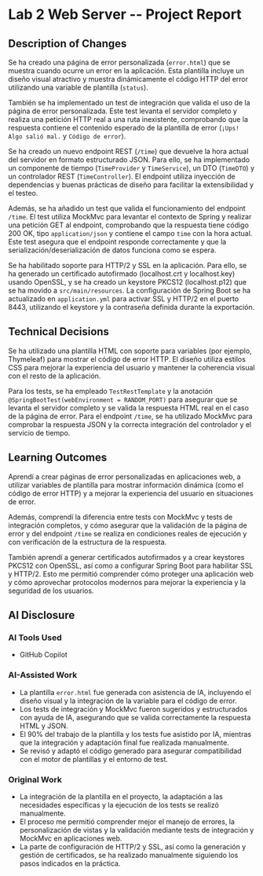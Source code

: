 # Lab 2 Web Server -- Project Report

## Description of Changes
Se ha creado una página de error personalizada (`error.html`) que se muestra cuando ocurre un error en la aplicación. Esta plantilla incluye un diseño visual atractivo y muestra dinámicamente el código HTTP del error utilizando una variable de plantilla (`status`).

También se ha implementado un test de integración que valida el uso de la página de error personalizada. Este test levanta el servidor completo y realiza una petición HTTP real a una ruta inexistente, comprobando que la respuesta contiene el contenido esperado de la plantilla de error (`¡Ups! Algo salió mal.` y `Código de error`).

Se ha creado un nuevo endpoint REST (`/time`) que devuelve la hora actual del servidor en formato estructurado JSON. Para ello, se ha implementado un componente de tiempo (`TimeProvider` y `TimeService`), un DTO (`TimeDTO`) y un controlador REST (`TimeController`). El endpoint utiliza inyección de dependencias y buenas prácticas de diseño para facilitar la extensibilidad y el testeo.

Además, se ha añadido un test que valida el funcionamiento del endpoint `/time`. El test utiliza MockMvc para levantar el contexto de Spring y realizar una petición GET al endpoint, comprobando que la respuesta tiene código 200 OK, tipo `application/json` y contiene el campo `time` con la hora actual. Este test asegura que el endpoint responde correctamente y que la serialización/deserialización de datos funciona como se espera.

Se ha habilitado soporte para HTTP/2 y SSL en la aplicación. Para ello, se ha generado un certificado autofirmado (localhost.crt y localhost.key) usando OpenSSL, y se ha creado un keystore PKCS12 (localhost.p12) que se ha movido a `src/main/resources`. La configuración de Spring Boot se ha actualizado en `application.yml` para activar SSL y HTTP/2 en el puerto 8443, utilizando el keystore y la contraseña definida durante la exportación.

## Technical Decisions
Se ha utilizado una plantilla HTML con soporte para variables (por ejemplo, Thymeleaf) para mostrar el código de error HTTP. El diseño utiliza estilos CSS para mejorar la experiencia del usuario y mantener la coherencia visual con el resto de la aplicación.

Para los tests, se ha empleado `TestRestTemplate` y la anotación `@SpringBootTest(webEnvironment = RANDOM_PORT)` para asegurar que se levanta el servidor completo y se valida la respuesta HTML real en el caso de la página de error. Para el endpoint `/time`, se ha utilizado MockMvc para comprobar la respuesta JSON y la correcta integración del controlador y el servicio de tiempo.

## Learning Outcomes
Aprendí a crear páginas de error personalizadas en aplicaciones web, a utilizar variables de plantilla para mostrar información dinámica (como el código de error HTTP) y a mejorar la experiencia del usuario en situaciones de error.

Además, comprendí la diferencia entre tests con MockMvc y tests de integración completos, y cómo asegurar que la validación de la página de error y del endpoint `/time` se realiza en condiciones reales de ejecución y con verificación de la estructura de la respuesta.

También aprendí a generar certificados autofirmados y a crear keystores PKCS12 con OpenSSL, así como a configurar Spring Boot para habilitar SSL y HTTP/2. Esto me permitió comprender cómo proteger una aplicación web y cómo aprovechar protocolos modernos para mejorar la experiencia y la seguridad de los usuarios.

## AI Disclosure
### AI Tools Used
- GitHub Copilot

### AI-Assisted Work
- La plantilla `error.html` fue generada con asistencia de IA, incluyendo el diseño visual y la integración de la variable para el código de error.
- Los tests de integración y MockMvc fueron sugeridos y estructurados con ayuda de IA, asegurando que se valida correctamente la respuesta HTML y JSON.
- El 90% del trabajo de la plantilla y los tests fue asistido por IA, mientras que la integración y adaptación final fue realizada manualmente.
- Se revisó y adaptó el código generado para asegurar compatibilidad con el motor de plantillas y el entorno de test.

### Original Work
- La integración de la plantilla en el proyecto, la adaptación a las necesidades específicas y la ejecución de los tests se realizó manualmente.
- El proceso me permitió comprender mejor el manejo de errores, la personalización de vistas y la validación mediante tests de integración y MockMvc en aplicaciones web.
- La parte de configuración de HTTP/2 y SSL, así como la generación y gestión de certificados, se ha realizado manualmente siguiendo los pasos indicados en la práctica.
